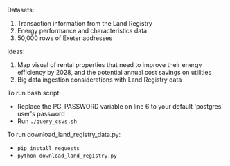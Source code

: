 Datasets:
1. Transaction information from the Land Registry
2. Energy performance and characteristics data
3. 50,000 rows of Exeter addresses

Ideas:
1. Map visual of rental properties that need to improve their energy efficiency by 2028, and the potential annual cost savings on utilities
2. Big data ingestion considerations with Land Registry data


To run bash script:
- Replace the PG_PASSWORD variable on line 6 to your default 'postgres' user's password
- Run `./query_csvs.sh`


To run download_land_registry_data.py:
- `pip install requests`
- `python download_land_registry.py`
